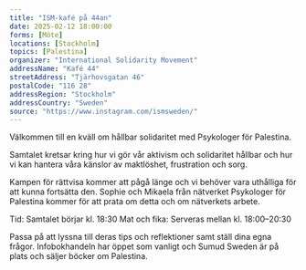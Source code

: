 ```yaml
---
title: "ISM-kafé på 44an"
date: 2025-02-12 18:00:00
forms: [Möte]
locations: [Stockholm]
topics: [Palestina]
organizer: "International Solidarity Movement"
addressName: "Kafé 44"
streetAddress: "Tjärhovsgatan 46"
postalCode: "116 28"
addressRegion: "Stockholm"
addressCountry: "Sweden"
source: "https://www.instagram.com/ismsweden/"
---
```


Välkommen till en kväll om hållbar solidaritet med Psykologer för Palestina.

Samtalet kretsar kring hur vi gör vår aktivism och solidaritet hållbar och hur vi kan hantera våra känslor av maktlöshet, frustration och sorg.

Kampen för rättvisa kommer att pågå länge och vi behöver vara uthålliga för att kunna fortsätta den. Sophie och Mikaela från nätverket Psykologer för Palestina kommer för att prata om detta och om nätverkets arbete.

Tid: Samtalet börjar kl. 18:30
Mat och fika: Serveras mellan kl. 18:00–20:30

Passa på att lyssna till deras tips och reflektioner samt ställ dina egna frågor. Infobokhandeln har öppet som vanligt och Sumud Sweden är på plats och säljer böcker om Palestina.